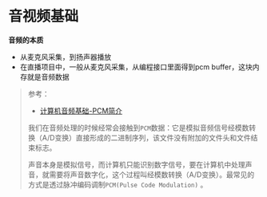 # 音视频基础

**音频的本质**

+ 从麦克风采集，到扬声器播放
+ 在直播项目中，一般从麦克风采集，从编程接口里面得到pcm buffer，这块内存就是音频数据

> 参考：
>
> + [计算机音频基础-PCM简介](https://www.cnblogs.com/TianFang/p/7894630.html)
>
> 我们在音频处理的时候经常会接触到`PCM`数据：它是模拟音频信号经模数转换（A/D变换）直接形成的二进制序列，该文件没有附加的文件头和文件结束标志。
>
> 声音本身是模拟信号，而计算机只能识别数字信号，要在计算机中处理声音，就需要将声音数字化，这个过程叫经模数转换（A/D变换）。最常见的方式是透过脉冲编码调制`PCM(Pulse Code Modulation)` 。

